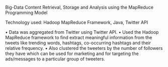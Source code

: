 Big-Data Content Retrieval, Storage and Analysis using the MapReduce Programming Model

Technology used: Hadoop MapReduce Framework, Java, Twitter API

• Data was aggregated from Twitter using Twitter API.
• Used the Hadoop MapReduce framework to find extract meaningful information from the tweets like trending words, hashtags, co-occurring hashtags and their relative frequency.
• Also clustered the tweeters by the number of followers they have which can be used for marketing and for targeting the ads/messages to a particular group of tweeters.
